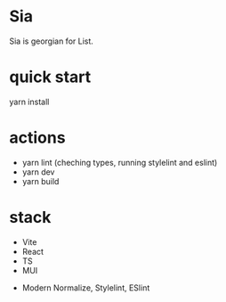 # Sia
Sia is georgian for List.

# quick start
yarn install

# actions
- yarn lint (cheching types, running stylelint and eslint)
- yarn dev
- yarn build

# stack
- Vite
- React
- TS
- MUI

+ Modern Normalize, Stylelint, ESlint